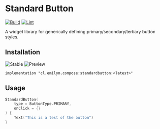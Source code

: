 # Standard Button
[![Build](https://github.com/ComposeComponents/StandardButton/actions/workflows/build.yml/badge.svg)](https://github.com/ComposeComponents/StandardButton/actions/workflows/build.yml)
[![Lint](https://github.com/ComposeComponents/StandardButton/actions/workflows/lint.yml/badge.svg)](https://github.com/ComposeComponents/StandardButton/actions/workflows/lint.yml)

A widget library for generically defining primary/secondary/tertiary button styles.

## Installation
![Stable](https://img.shields.io/github/v/release/ComposeComponents/StandardButton?label=Stable)
![Preview](https://img.shields.io/github/v/release/ComposeComponents/StandardButton?label=Preview&include_prereleases)

```
implementation "cl.emilym.compose:standardbutton:<latest>"
```

## Usage
```kotlin
StandardButton(
    type = ButtonType.PRIMARY,
    onClick = {}
) {
    Text("This is a test of the button")
}
```